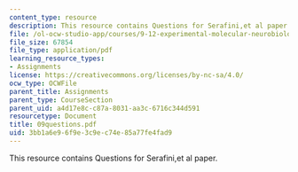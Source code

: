 ```yaml
---
content_type: resource
description: This resource contains Questions for Serafini,et al paper.
file: /ol-ocw-studio-app/courses/9-12-experimental-molecular-neurobiology-fall-2006/3bb1a6e96f9e3c9ec74e85a77fe4fad9_09questions.pdf
file_size: 67854
file_type: application/pdf
learning_resource_types:
- Assignments
license: https://creativecommons.org/licenses/by-nc-sa/4.0/
ocw_type: OCWFile
parent_title: Assignments
parent_type: CourseSection
parent_uid: a4d17e8c-c87a-8031-aa3c-6716c344d591
resourcetype: Document
title: 09questions.pdf
uid: 3bb1a6e9-6f9e-3c9e-c74e-85a77fe4fad9
---
```

This resource contains Questions for Serafini,et al paper.